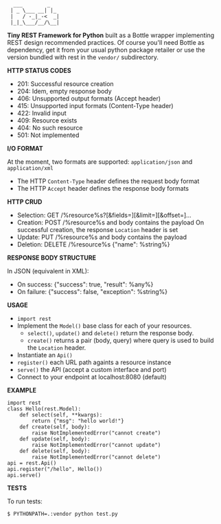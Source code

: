 	  ___        _   
	 | _ \___ __| |_ 
	 |   / -_|_-<  _|
	 |_|_\___/__/\__|               

**Tiny REST Framework for Python**
built as a Bottle wrapper implementing REST design recommended practices.
Of course you'll need Bottle as dependency,
get it from your usual python package retailer
or use the version bundled with rest in the `vendor/` subdirectory.

**HTTP STATUS CODES**

  * 201: Successful resource creation
  * 204: Idem, empty response body
  * 406: Unsupported output formats (Accept header)
  * 415: Unsupported input formats (Content-Type header)
  * 422: Invalid input
  * 409: Resource exists
  * 404: No such resource
  * 501: Not implemented

**I/O FORMAT**

At the moment, two formats are supported: `application/json` and `application/xml`
  * The HTTP `Content-Type` header defines the request body format
  * The HTTP `Accept` header defines the response body formats

**HTTP CRUD**

  * Selection: GET /%resource%s?[&fields=][&limit=][&offset=]…
  * Creation:
    POST /%resource%s and body contains the payload
    On successful creation, the response `Location` header is set
  * Update: PUT /%resource%s and body contains the payload
  * Deletion: DELETE /%resource%s {"name": %string%}

**RESPONSE BODY STRUCTURE**

In JSON (equivalent in XML):
  * On success: {"success": true, "result": %any%}
  * On failure: {"success": false, "exception": %string%}

**USAGE**

  - `import rest`
  - Implement the `Model()` base class for each of your resources.
    - `select()`, `update()` and `delete()` return the response body.
    - `create()` returns a pair (body, query) where query is used to build the `Location` header.
  - Instantiate an `Api()`
  - `register()` each URL path againts a resource instance
  - `serve()` the API (accept a custom interface and port)
  - Connect to your endpoint at localhost:8080 (default)

**EXAMPLE**

	import rest
	class Hello(rest.Model):
		def select(self, **kwargs):
			return {"msg": "hello world!"}
		def create(self, body):
			raise NotImplementedError("cannot create")
		def update(self, body):
			raise NotImplementedError("cannot update")
		def delete(self, body):
			raise NotImplementedError("cannot delete")
	api = rest.Api()
	api.register("/hello", Hello())
	api.serve()

**TESTS**

To run tests:

	$ PYTHONPATH=.:vendor python test.py
